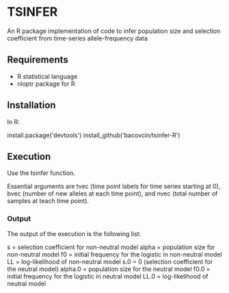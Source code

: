 # TSINFER

An R package implementation of code to infer population size and selection coefficient from time-series allele-frequency data


## Requirements
  * R statistical language
  * nloptr package for R


## Installation
 In R:

 install.package('devtools')
 install_github('bacovcin/tsinfer-R')

## Execution
 Use the tsinfer function.

 Essential arguments are tvec (time point labels for time series starting at 0), bvec (number of new alleles at each time point), and nvec (total number of samples at teach time point).

### Output
The output of the execution is the following list:

s = selection coefficient for non-neutral model
alpha = population size for non-neutral model
f0 = initial frequency for the logistic in non-neutral model
LL = log-likelihood of non-neutral model
s.0 = 0 (selection coefficient for the neutral model)
alpha.0 = population size for the neutral model
f0.0 = initial frequency for the logistic in neutral model
LL.0 = log-likelihood of neutral model
